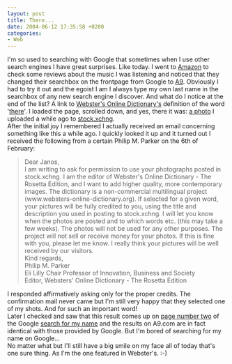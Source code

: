 ```yaml
---
layout: post
title: There...
date: 2004-06-12 17:35:58 +0200
categories:
- Web
---
```

<p>I'm so used to searching with Google that sometimes when I use other search engines I have great surprises. Like today. I went to <a href="http://www.amazon.com">Amazon</a> to check some reviews about the music I was listening and noticed that they changed their searchbox on the frontpage from Google to <a href="http://www.a9.com" title="The provider of surprises!">A9</a>. Obviously I had to try it out and the egoist I am I always type my own last name in the searchbox of any new search engine I discover. And what do I notice at the end of the list? A link to <a href="http://www.websters-online-dictionary.org/">Webster's Online Dictionary's</a> definition of the word '<a href="http://www.websters-online-dictionary.org/definition/english/th/there.html">there</a>'. I loaded the page, scrolled down, and yes, there it was: <a href="http://www.sxc.hu/browse.phtml?f=view&id=18371" title="Fire was there">a photo</a> I uploaded a while ago to <a href="http://www.sxc.hu/">stock.xchng</a>.<br />
After the initial joy I remembered I actually received an email concerning something like this a while ago. I quickly looked it up and it turned out I received the following from a certain Philip M. Parker on the 6th of February:</p>
<blockquote><p>Dear Janos,<br />
I am writing to ask for permission to use your photographs posted in stock.xchng. I am the editor of Webster's Online Dictionary - The Rosetta Edition, and I want to add higher quality, more contemporary images. The dictionary is a non-commercial multilingual project (www.websters-online-dictionary.org). If selected for a given word, your pictures will be fully credited to you, using the title and description you used in posting to stock.xchng. I will let you know when the photos are posted and to which words etc. (this may take a few weeks). The photos will not be used for any other purposes. The project will not sell or receive money for your photos. If this is fine with you, please let me know. I really think your pictures will be well received by our visitors.<br />
Kind regards,<br />
Philip M. Parker<br />
Eli Lilly Chair Professor of Innovation, Business and Society<br />
Editor, Websters' Online Dictionary - The Rosetta Edition</p></blockquote>
<p>I responded affirmatively asking only for the proper credits. The confirmation mail never came but I'm still very happy that they selected one of my shots. And for such an important word!<br />
Later I checked and saw that this result comes up on <a href="http://www.google.com/search?q=rusiczki&start=10">page number two</a> of the Google <a href="http://www.google.com/search?q=rusiczki">search for my name</a> and the results on A9.com are in fact identical with those provided by Google. But I'm bored of searching for my name on Google...<br />
No matter what but I'll still have a big smile on my face all of today that's one sure thing. As I'm the one featured in Webster's. :-)</p>
